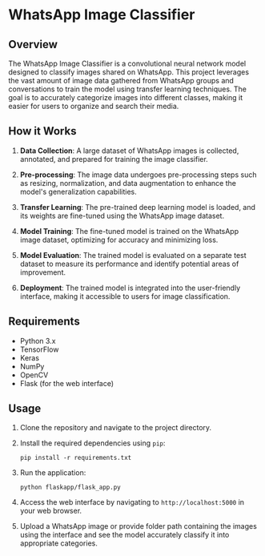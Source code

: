 # WhatsApp Image Classifier


## Overview

The WhatsApp Image Classifier is a convolutional neural network model designed to classify images shared on WhatsApp. This project leverages the vast amount of image data gathered from WhatsApp groups and conversations to train the model using transfer learning techniques. The goal is to accurately categorize images into different classes, making it easier for users to organize and search their media.


## How it Works

1. **Data Collection**: A large dataset of WhatsApp images is collected, annotated, and prepared for training the image classifier.

2. **Pre-processing**: The image data undergoes pre-processing steps such as resizing, normalization, and data augmentation to enhance the model's generalization capabilities.

3. **Transfer Learning**: The pre-trained deep learning model is loaded, and its weights are fine-tuned using the WhatsApp image dataset.

4. **Model Training**: The fine-tuned model is trained on the WhatsApp image dataset, optimizing for accuracy and minimizing loss.

5. **Model Evaluation**: The trained model is evaluated on a separate test dataset to measure its performance and identify potential areas of improvement.

6. **Deployment**: The trained model is integrated into the user-friendly interface, making it accessible to users for image classification.

## Requirements

- Python 3.x
- TensorFlow
- Keras
- NumPy
- OpenCV
- Flask (for the web interface)

## Usage

1. Clone the repository and navigate to the project directory.

2. Install the required dependencies using `pip`:
   ```
   pip install -r requirements.txt
   ```

3. Run the application:
   ```
   python flaskapp/flask_app.py
   ```

4. Access the web interface by navigating to `http://localhost:5000` in your web browser.

5. Upload a WhatsApp image or provide folder path containing the images using the interface and see the model accurately classify it into appropriate categories.

